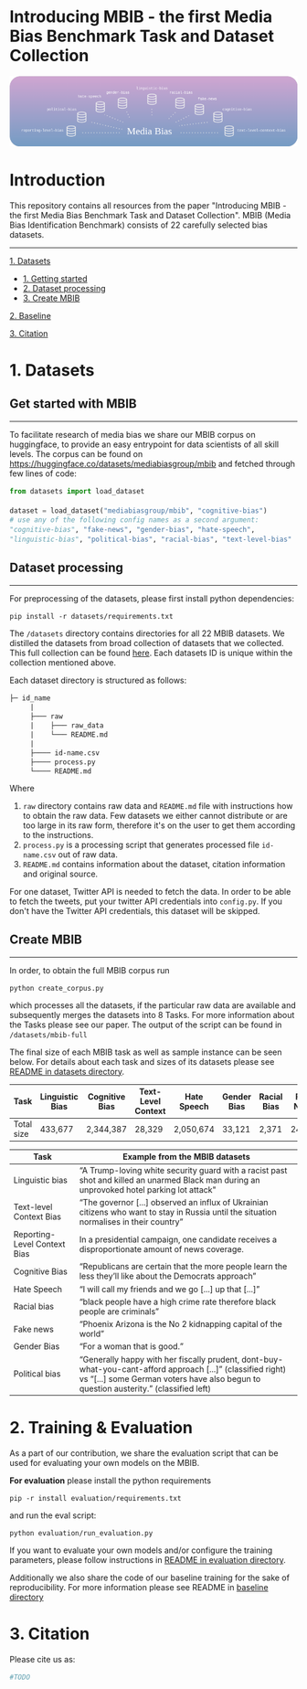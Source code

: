 # Introducing MBIB - the first Media Bias Benchmark Task and Dataset Collection
![d](figures/transparent.png)

# Introduction
This repository contains all resources from the paper "Introducing MBIB - the first Media Bias Benchmark Task and Dataset Collection". MBIB (Media Bias Identification Benchmark) consists of 22 carefully selected bias datasets.

___

[1. Datasets](#2-datasets)
  * [1. Getting started](#get-started-with-mbib)
  * [2. Dataset processing](#dataset-processing)
  * [3. Create MBIB](#create-mbib)
   
[2. Baseline](#4-baseline)

[3. Citation](#5-citation)

# 1. Datasets
## Get started with MBIB
___
To facilitate research of media bias we share our MBIB corpus on huggingface, to provide an easy entrypoint for data scientists of all skill levels. The corpus can be found on https://huggingface.co/datasets/mediabiasgroup/mbib and fetched through few lines of code:
```python 
from datasets import load_dataset

dataset = load_dataset("mediabiasgroup/mbib", "cognitive-bias")
# use any of the following config names as a second argument:
"cognitive-bias", "fake-news", "gender-bias", "hate-speech", 
"linguistic-bias", "political-bias", "racial-bias", "text-level-bias"
```

## Dataset processing
___
For preprocessing of the datasets, please first install python dependencies:
```
pip install -r datasets/requirements.txt
```
The `/datasets` directory contains directories for all 22 MBIB datasets. We distilled the datasets from broad collection of datasets that we collected. This full collection can be found [here](https://docs.google.com/spreadsheets/d/1BXcDcnBluSzv1bwwAEpRH61ObXd3Mxf66qsOVxilTXM/edit#gid=0).
Each datasets ID is unique within the collection mentioned above.

Each dataset directory is structured as follows:
```
├─ id_name
     |
     ├─── raw
     |    ├─── raw_data
     |    └─── README.md
     |
     ├──── id-name.csv
     ├──── process.py
     └──── README.md
```
Where 
1. `raw` directory contains raw data and `README.md` file with instructions how to obtain the raw data. Few datasets we either cannot distribute or are too large in its raw form, therefore it's on the user to get them according to the instructions.
2. `process.py` is a processing script that generates processed file `id-name.csv` out of raw data.
3. `README.md` contains information about the dataset, citation information and original source.

For one dataset, Twitter API is needed to fetch the data. In order to be able to fetch the tweets, put your twitter API credentials into `config.py`. If you don't have the Twitter API credentials, this dataset will be skipped.

 
## Create MBIB
___
In order, to obtain the full MBIB corpus run
```
python create_corpus.py
```
which processes all the datasets, if the particular raw data are available and subsequently merges the datasets into 8 Tasks. For more information about the Tasks please see our paper.
The output of the script can be found in `/datasets/mbib-full`


The final size of each MBIB task as well as sample instance can be seen below. For details about each task and sizes of its datasets please see [README in datasets directory](/datasets/README.md).

| Task | Linguistic Bias |  Cognitive Bias | Text-Level Context | Hate Speech| Gender Bias| Racial Bias| Fake News| Political Bias| 
| -----|--------|-------|-------|-----|-------|-------|-------|------|
| Total size | 433,677 | 2,344,387 | 28,329|2,050,674|33,121 |2,371|24,394|2,348,198|



| Task | Example from the MBIB datasets |
| -|----|
| Linguistic bias | “A Trump-loving white security guard with a racist past shot and killed an unarmed Black man during an unprovoked hotel parking lot attack"|
| Text-level Context Bias |  “The governor [...] observed an influx of Ukrainian citizens who want to stay in Russia until the situation normalises in their country” | 
| Reporting-Level Context Bias | In a presidential campaign, one candidate receives a disproportionate amount of news coverage. | 
| Cognitive Bias | “Republicans are certain that the more people learn the less they’ll like about the Democrats approach” |
| Hate Speech | “I will call my friends and we go [...] up that [...]” |
| Racial bias| “black people have a high crime rate therefore black people are criminals”| 
| Fake news | “Phoenix Arizona is the No 2 kidnapping capital of the world” |
| Gender Bias | “For a woman that is good.” |
| Political bias | “Generally happy with her fiscally prudent, dont-buy-what-you-cant-afford approach [...]” (classified right) vs “[...] some German voters have also begun to question austerity.” (classified left) 



# 2. Training & Evaluation
As a part of our contribution, we share the evaluation script that can be used for evaluating your own models on the MBIB.



**For evaluation** please install the python requirements 
```
pip -r install evaluation/requirements.txt
``` 

and run the eval script:
```
python evaluation/run_evaluation.py
```

If you want to evaluate your own models and/or configure the training parameters, please follow instructions in [README in evaluation directory](evaluation/).


Additionally we also share the code of our baseline training for the sake of reproducibility. For more information please see README in [baseline directory](baseline/)


# 3. Citation
Please cite us as:
```python
#TODO
```